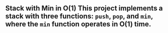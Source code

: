 ## Stack with Min in O(1) This project implements a stack with three functions: `push`, `pop`, and `min`, where the `min` function operates in O(1) time.